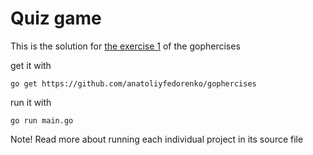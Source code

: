 # Quiz game

This is the solution for [the exercise 1](https://github.com/gophercises/quiz) of the gophercises

get it with 
```
go get https://github.com/anatoliyfedorenko/gophercises
``` 

run it with 
```
go run main.go
```

Note! 
Read more about running each individual project in its source file